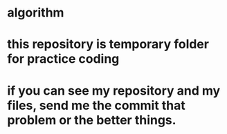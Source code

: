 # algorithm
# this repository is temporary folder for practice coding
# if you can see my repository and my files, send me the commit that problem or the better things.
